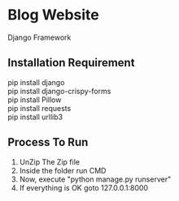 # Blog Website
Django Framework

## Installation Requirement
pip install django<br>
pip install django-crispy-forms<br>
pip install Pillow<br>
pip install requests<br>
pip install urllib3<br>

## Process To Run
1) UnZip The Zip file
2) Inside the folder run CMD
3) Now, execute "python manage.py runserver"
4) If everything is OK goto 127.0.0.1:8000

